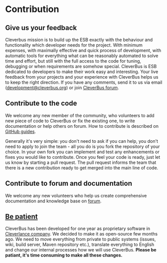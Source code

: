 # Contribution

## Give us your feedback

Cleverbus mission is to build up the ESB exactly with the behaviour and functionality which developer needs for the project. With minimum expenses, with maximally effective and quick process of development, with automatic tools for everything what can be reasonably automated to solve time and effort, but still with the full access to the code for tuning, debugging or when requirements are somehow special. CleverBus is ESB dedicated to developers to make their work easy and interesting. Your live feedback from your projects and your experience with CleverBus helps us to keep the right direction. If you have any comments, send it to us via email ([development@cleverbus.org](https://github.com/integram/cleverbus/blob/master/development@cleverbus.org)) or join [CleverBus forum](https://groups.google.com/d/forum/cleverbus).

## Contribute to the code

We welcome any new member of the community, who volunteers to add new piece of code to CleverBus or fix the existing one, to write documentation or help others on forum. How to contribute is described on [GitHub guides](https://guides.github.com/activities/contributing-to-open-source/).

Generally it's very simple: you don't need to ask if you can help, you don't need to apply to join the team - all you do is you fork the repository of your choice. In your own fork you can implement and test any enhancements or fixes you would like to contribute. Once you feel your code is ready, just let us know by starting a pull request. The pull request informs the team that there is a new contribution ready to get merged into the main line of code.

## Contribute to forum and documentation

We welcome any new volunteers who help us create comprehensive documentation and knowledge base on [forum](https://groups.google.com/d/forum/cleverbus).

## [Be patient](https://guides.github.com/activities/contributing-to-open-source/)

CleverBus has been developed for one year as proprietary software in [Cleverlance company](http://www.cleverlance.com/). We decided to make it as open-source few months ago. We need to move everything from private to public systems (issues, wiki, build server, Maven repository etc.), translate everything to English and change our internal processes how we will use CleverBus. **Please be patiant, it's time consuming to make all these changes.**
